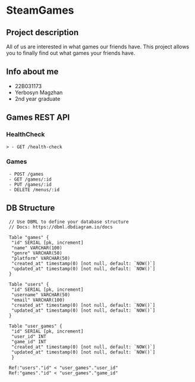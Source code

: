 # SteamGames

## Project description 

All of us are interested in what games our friends have. This project allows you to finally find out what games your friends have.

## Info about me

- 22B031173
- Yerbosyn Magzhan
- 2nd year graduate 

## Games REST API

### HealthCheck

```
> - GET /health-check
```

### Games

```
 - POST /games
 - GET /games/:id
 - PUT /games/:id
 - DELETE /menus/:id
```

## DB Structure

```
 // Use DBML to define your database structure
 // Docs: https://dbml.dbdiagram.io/docs

 Table "games" {
  "id" SERIAL [pk, increment]
  "name" VARCHAR(100)
  "genre" VARCHAR(50)
  "platform" VARCHAR(50)
  "created_at" timestamp(0) [not null, default: `NOW()`]
  "updated_at" timestamp(0) [not null, default: `NOW()`]
 }

 Table "users" {
  "id" SERIAL [pk, increment]
  "username" VARCHAR(50)
  "email" VARCHAR(100)
  "created_at" timestamp(0) [not null, default: `NOW()`]
  "updated_at" timestamp(0) [not null, default: `NOW()`]
 }

 Table "user_games" {
  "id" SERIAL [pk, increment]
  "user_id" INT
  "game_id" INT
  "created_at" timestamp(0) [not null, default: `NOW()`]
  "updated_at" timestamp(0) [not null, default: `NOW()`]
  }

 Ref:"users"."id" < "user_games"."user_id" 
 Ref:"games"."id" < "user_games"."game_id"
```
